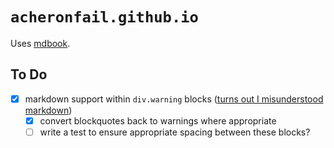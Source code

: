 # `acheronfail.github.io`

Uses [mdbook](https://rust-lang.github.io/mdBook/).

## To Do

* [x] markdown support within `div.warning` blocks ([turns out I misunderstood markdown](https://talk.commonmark.org/t/bug-or-expected-markdown-sometimes-doesnt-work-inside-div-tags/4378/4))
  * [x] convert blockquotes back to warnings where appropriate
  * [ ] write a test to ensure appropriate spacing between these blocks?
